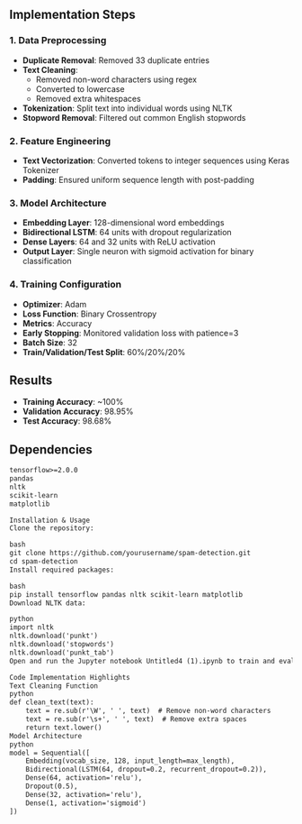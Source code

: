 
## Implementation Steps

### 1. Data Preprocessing
- **Duplicate Removal**: Removed 33 duplicate entries
- **Text Cleaning**: 
  - Removed non-word characters using regex
  - Converted to lowercase
  - Removed extra whitespaces
- **Tokenization**: Split text into individual words using NLTK
- **Stopword Removal**: Filtered out common English stopwords

### 2. Feature Engineering
- **Text Vectorization**: Converted tokens to integer sequences using Keras Tokenizer
- **Padding**: Ensured uniform sequence length with post-padding

### 3. Model Architecture
- **Embedding Layer**: 128-dimensional word embeddings
- **Bidirectional LSTM**: 64 units with dropout regularization
- **Dense Layers**: 64 and 32 units with ReLU activation
- **Output Layer**: Single neuron with sigmoid activation for binary classification

### 4. Training Configuration
- **Optimizer**: Adam
- **Loss Function**: Binary Crossentropy
- **Metrics**: Accuracy
- **Early Stopping**: Monitored validation loss with patience=3
- **Batch Size**: 32
- **Train/Validation/Test Split**: 60%/20%/20%

## Results

- **Training Accuracy**: ~100%
- **Validation Accuracy**: 98.95%
- **Test Accuracy**: 98.68%

## Dependencies

```txt
tensorflow>=2.0.0
pandas
nltk
scikit-learn
matplotlib

Installation & Usage
Clone the repository:

bash
git clone https://github.com/yourusername/spam-detection.git
cd spam-detection
Install required packages:

bash
pip install tensorflow pandas nltk scikit-learn matplotlib
Download NLTK data:

python
import nltk
nltk.download('punkt')
nltk.download('stopwords')
nltk.download('punkt_tab')
Open and run the Jupyter notebook Untitled4 (1).ipynb to train and evaluate the model.

Code Implementation Highlights
Text Cleaning Function
python
def clean_text(text):
    text = re.sub(r'\W', ' ', text)  # Remove non-word characters
    text = re.sub(r'\s+', ' ', text)  # Remove extra spaces
    return text.lower()
Model Architecture
python
model = Sequential([
    Embedding(vocab_size, 128, input_length=max_length),
    Bidirectional(LSTM(64, dropout=0.2, recurrent_dropout=0.2)),
    Dense(64, activation='relu'),
    Dropout(0.5),
    Dense(32, activation='relu'),
    Dense(1, activation='sigmoid')
])
